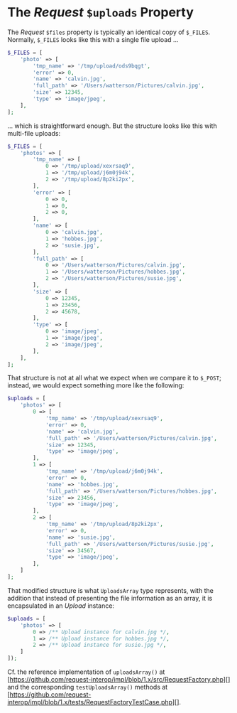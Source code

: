 # The _Request_ `$uploads` Property

The _Request_ `$files` property is typically an identical copy of `$_FILES`. Normally, `$_FILES` looks like this with a single file upload ...

```php
$_FILES = [
    'photo' => [
        'tmp_name' => '/tmp/upload/ods9bqgt',
        'error' => 0,
        'name' => 'calvin.jpg',
        'full_path' => '/Users/watterson/Pictures/calvin.jpg',
        'size' => 12345,
        'type' => 'image/jpeg',
    ],
];
```

... which is straightforward enough. But the structure looks like this with multi-file uploads:

```php
$_FILES = [
    'photos' => [
        'tmp_name' => [
            0 => '/tmp/upload/xexrsaq9',
            1 => '/tmp/upload/j6m0j94k',
            2 => '/tmp/upload/8p2ki2px',
        ],
        'error' => [
            0 => 0,
            1 => 0,
            2 => 0,
        ],
        'name' => [
            0 => 'calvin.jpg',
            1 => 'hobbes.jpg',
            2 => 'susie.jpg',
        ],
        'full_path' => [
            0 => '/Users/watterson/Pictures/calvin.jpg',
            1 => '/Users/watterson/Pictures/hobbes.jpg',
            2 => '/Users/watterson/Pictures/susie.jpg',
        ],
        'size' => [
            0 => 12345,
            1 => 23456,
            2 => 45678,
        ],
        'type' => [
            0 => 'image/jpeg',
            1 => 'image/jpeg',
            2 => 'image/jpeg',
        ],
    ],
];
```

That structure is not at all what we expect when we compare it to `$_POST`; instead, we would expect something more like the following:

```php
$uploads = [
    'photos' => [
        0 => [
            'tmp_name' => '/tmp/upload/xexrsaq9',
            'error' => 0,
            'name' => 'calvin.jpg',
            'full_path' => '/Users/watterson/Pictures/calvin.jpg',
            'size' => 12345,
            'type' => 'image/jpeg',
        ],
        1 => [
            'tmp_name' => '/tmp/upload/j6m0j94k',
            'error' => 0,
            'name' => 'hobbes.jpg',
            'full_path' => '/Users/watterson/Pictures/hobbes.jpg',
            'size' => 23456,
            'type' => 'image/jpeg',
        ],
        2 => [
            'tmp_name' => '/tmp/upload/8p2ki2px',
            'error' => 0,
            'name' => 'susie.jpg',
            'full_path' => '/Users/watterson/Pictures/susie.jpg',
            'size' => 34567,
            'type' => 'image/jpeg',
        ],
    ]
];
```

That modified structure is what `UploadsArray` type represents, with the addition that instead of presenting the file information as an array, it is encapsulated in an _Upload_ instance:

```php
$uploads = [
    'photos' => [
        0 => /** Upload instance for calvin.jpg */,
        1 => /** Upload instance for hobbes.jpg */,
        2 => /** Upload instance for susie.jpg */,
    ]
]);
```

Cf. the reference implementation of `uploadsArray()` at [https://github.com/request-interop/impl/blob/1.x/src/RequestFactory.php][] and the corresponding `testUploadsArray()` methods at [https://github.com/request-interop/impl/blob/1.x/tests/RequestFactoryTestCase.php][].
